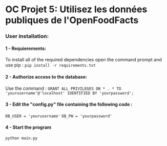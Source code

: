 # OC Projet 5: Utilisez les données publiques de l'OpenFoodFacts

### User installation:

#### 1 - Requierements:
To install all of the required dependencies open the command prompt and use pip : `pip install -r requirements.txt`

#### 2 - Authorize access to the database:
Use the command : `GRANT ALL PRIVILEGES ON * . * TO 'yourusername'@'localhost' IDENTIFIED BY 'yourpassword';`

#### 3 - Edit the "config.py" file containing the following code :
`DB_USER = 'yourusername'`
`DB_PW = 'yourpassword'`

#### 4 - Start the program
`python main.py`


